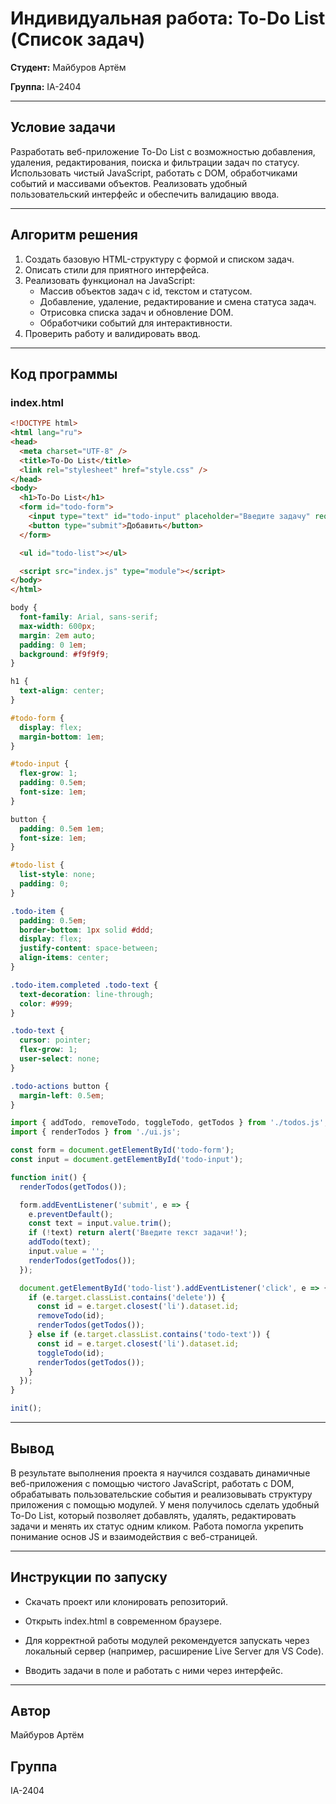 # Индивидуальная работа: To-Do List (Список задач)  
**Студент:** Майбуров Артём

**Группа:** IA-2404

---

## Условие задачи

Разработать веб-приложение To-Do List с возможностью добавления, удаления, редактирования, поиска и фильтрации задач по статусу. Использовать чистый JavaScript, работать с DOM, обработчиками событий и массивами объектов. Реализовать удобный пользовательский интерфейс и обеспечить валидацию ввода.

---

## Aлгоритм решения

1. Создать базовую HTML-структуру с формой и списком задач.  
2. Описать стили для приятного интерфейса.  
3. Реализовать функционал на JavaScript:  
   - Массив объектов задач с id, текстом и статусом.  
   - Добавление, удаление, редактирование и смена статуса задач.  
   - Отрисовка списка задач и обновление DOM.  
   - Обработчики событий для интерактивности.  
4. Проверить работу и валидировать ввод.

---

## Код программы

### index.html

```html
<!DOCTYPE html>
<html lang="ru">
<head>
  <meta charset="UTF-8" />
  <title>To-Do List</title>
  <link rel="stylesheet" href="style.css" />
</head>
<body>
  <h1>To-Do List</h1>
  <form id="todo-form">
    <input type="text" id="todo-input" placeholder="Введите задачу" required />
    <button type="submit">Добавить</button>
  </form>

  <ul id="todo-list"></ul>

  <script src="index.js" type="module"></script>
</body>
</html>
```

```css
body {
  font-family: Arial, sans-serif;
  max-width: 600px;
  margin: 2em auto;
  padding: 0 1em;
  background: #f9f9f9;
}

h1 {
  text-align: center;
}

#todo-form {
  display: flex;
  margin-bottom: 1em;
}

#todo-input {
  flex-grow: 1;
  padding: 0.5em;
  font-size: 1em;
}

button {
  padding: 0.5em 1em;
  font-size: 1em;
}

#todo-list {
  list-style: none;
  padding: 0;
}

.todo-item {
  padding: 0.5em;
  border-bottom: 1px solid #ddd;
  display: flex;
  justify-content: space-between;
  align-items: center;
}

.todo-item.completed .todo-text {
  text-decoration: line-through;
  color: #999;
}

.todo-text {
  cursor: pointer;
  flex-grow: 1;
  user-select: none;
}

.todo-actions button {
  margin-left: 0.5em;
}
```

```js
import { addTodo, removeTodo, toggleTodo, getTodos } from './todos.js';
import { renderTodos } from './ui.js';

const form = document.getElementById('todo-form');
const input = document.getElementById('todo-input');

function init() {
  renderTodos(getTodos());

  form.addEventListener('submit', e => {
    e.preventDefault();
    const text = input.value.trim();
    if (!text) return alert('Введите текст задачи!');
    addTodo(text);
    input.value = '';
    renderTodos(getTodos());
  });

  document.getElementById('todo-list').addEventListener('click', e => {
    if (e.target.classList.contains('delete')) {
      const id = e.target.closest('li').dataset.id;
      removeTodo(id);
      renderTodos(getTodos());
    } else if (e.target.classList.contains('todo-text')) {
      const id = e.target.closest('li').dataset.id;
      toggleTodo(id);
      renderTodos(getTodos());
    }
  });
}

init();

``` 
---

## Вывод
В результате выполнения проекта я научился создавать динамичные веб-приложения с помощью чистого JavaScript, работать с DOM, обрабатывать пользовательские события и реализовывать структуру приложения с помощью модулей. У меня получилось сделать удобный To-Do List, который позволяет добавлять, удалять, редактировать задачи и менять их статус одним кликом. Работа помогла укрепить понимание основ JS и взаимодействия с веб-страницей.

---

## Инструкции по запуску
* Скачать проект или клонировать репозиторий.

* Открыть index.html в современном браузере.

* Для корректной работы модулей рекомендуется запускать через локальный сервер (например, расширение Live Server для VS Code).

* Вводить задачи в поле и работать с ними через интерфейс.

---

## Автор
Майбуров Артём

## Группа
IA-2404
